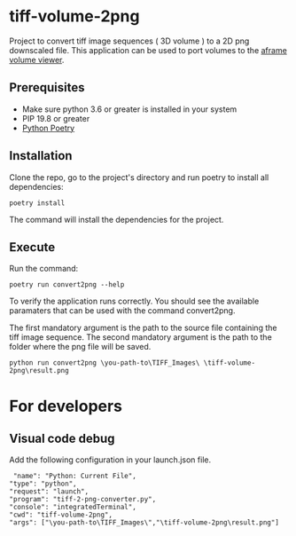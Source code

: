 # tiff-volume-2png

Project to convert tiff image sequences ( 3D volume ) to a 2D png downscaled file. This application can be used to port volumes to the [aframe volume viewer](https://github.com/brown-ccv/react-volume-viewer).

## Prerequisites

- Make sure python 3.6 or greater is installed in your system
- PIP 19.8 or greater
- [Python Poetry](https://github.com/python-poetry/poetry)

## Installation

Clone the repo, go to the project's directory and run poetry to install all dependencies:

`poetry install`  

The command will install the dependencies for the project.

## Execute

Run the command:

`poetry run convert2png --help`

To verify the application runs correctly. You should see the available paramaters that can be used with the command convert2png.

The first mandatory argument is the path to the source file containing the tiff image sequence. The second mandatory argument is the path to the folder where the png file will be saved.

`python run convert2png \you-path-to\TIFF_Images\ \tiff-volume-2png\result.png`


# For developers

## Visual code debug

Add the following configuration in your launch.json file.

 `
 "name": "Python: Current File",`  <br/>
 `"type": "python",  ` <br/>
 `"request": "launch",  ` <br/>
 `"program": "tiff-2-png-converter.py",  ` <br/>
 `"console": "integratedTerminal",  ` <br/>
 `"cwd": "tiff-volume-2png",  ` <br/>
 `"args": ["\you-path-to\TIFF_Images\","\tiff-volume-2png\result.png"]`  <br/>
 
